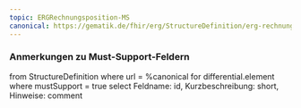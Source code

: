 ```yaml
---
topic: ERGRechnungsposition-MS
canonical: https://gematik.de/fhir/erg/StructureDefinition/erg-rechnungsposition
---
```


### Anmerkungen zu Must-Support-Feldern

<fql>
from
	StructureDefinition
where 
    url = %canonical
for differential.element
where mustSupport = true
select
	Feldname: id, Kurzbeschreibung: short, Hinweise: comment
</fql>

